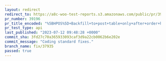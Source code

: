 ```yaml
---
layout: redirect
redirect_to: https://a8c-woo-test-reports.s3.amazonaws.com/public/pr/39196/api/index.html
pr_number: 39196
pr_title_encoded: "%5BHPOS%5D+Backfill+to+post+table+only+after+order+has+persisted+in+orders+table."
pr_test_type: api
last_published: "2023-07-12 09:48:28 +0000"
commit_sha: 3fd27c70a365933093caf3d9a22cb0062b6e202e
commit_message: "Coding standard fixes."
branch_name: fix/37935
passed: true
---
```

